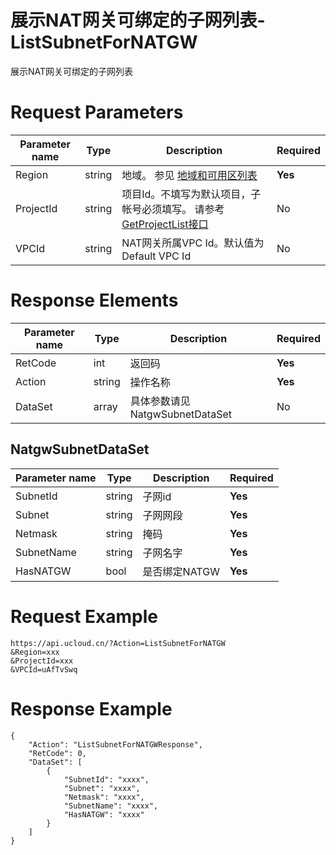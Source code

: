 # 展示NAT网关可绑定的子网列表-ListSubnetForNATGW

展示NAT网关可绑定的子网列表

# Request Parameters
|Parameter name|Type|Description|Required|
|---|---|---|---|
|Region|string|地域。 参见 [地域和可用区列表](../summary/regionlist.html)|**Yes**|
|ProjectId|string|项目Id。不填写为默认项目，子帐号必须填写。 请参考[GetProjectList接口](../summary/get_project_list.html)|No|
|VPCId|string|NAT网关所属VPC Id。默认值为Default VPC Id|No|

# Response Elements
|Parameter name|Type|Description|Required|
|---|---|---|---|
|RetCode|int|返回码|**Yes**|
|Action|string|操作名称|**Yes**|
|DataSet|array|具体参数请见NatgwSubnetDataSet|No|

## NatgwSubnetDataSet
|Parameter name|Type|Description|Required|
|---|---|---|---|
|SubnetId|string|子网id|**Yes**|
|Subnet|string|子网网段|**Yes**|
|Netmask|string|掩码|**Yes**|
|SubnetName|string|子网名字|**Yes**|
|HasNATGW|bool|是否绑定NATGW|**Yes**|

# Request Example
```
https://api.ucloud.cn/?Action=ListSubnetForNATGW
&Region=xxx
&ProjectId=xxx
&VPCId=uAfTvSwq
```

# Response Example
```
{
    "Action": "ListSubnetForNATGWResponse", 
    "RetCode": 0, 
    "DataSet": [
        {
            "SubnetId": "xxxx", 
            "Subnet": "xxxx", 
            "Netmask": "xxxx", 
            "SubnetName": "xxxx", 
            "HasNATGW": "xxxx"
        }
    ]
}
```

